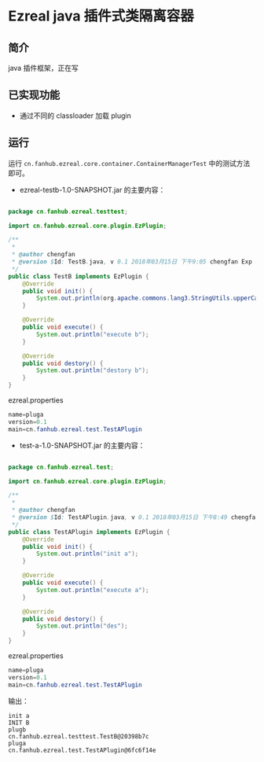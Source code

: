 # Ezreal java 插件式类隔离容器

## 简介

   java 插件框架，正在写

## 已实现功能

 - 通过不同的 classloader 加载 plugin 
 
## 运行
 
 运行 `cn.fanhub.ezreal.core.container.ContainerManagerTest` 中的测试方法即可。
 
 
 - ezreal-testb-1.0-SNAPSHOT.jar 的主要内容：
 
```java

package cn.fanhub.ezreal.testtest;

import cn.fanhub.ezreal.core.plugin.EzPlugin;

/**
 *
 * @author chengfan
 * @version $Id: TestB.java, v 0.1 2018年03月15日 下午9:05 chengfan Exp $
 */
public class TestB implements EzPlugin {
    @Override
    public void init() {
        System.out.println(org.apache.commons.lang3.StringUtils.upperCase("init b"));
    }

    @Override
    public void execute() {
        System.out.println("execute b");
    }

    @Override
    public void destory() {
        System.out.println("destory b");
    }
}


```
ezreal.properties
```java
name=pluga
version=0.1
main=cn.fanhub.ezreal.test.TestAPlugin
```

- test-a-1.0-SNAPSHOT.jar 的主要内容：
 
```java

package cn.fanhub.ezreal.test;

import cn.fanhub.ezreal.core.plugin.EzPlugin;

/**
 *
 * @author chengfan
 * @version $Id: TestAPlugin.java, v 0.1 2018年03月15日 下午8:49 chengfan Exp $
 */
public class TestAPlugin implements EzPlugin {
    @Override
    public void init() {
        System.out.println("init a");
    }

    @Override
    public void execute() {
        System.out.println("execute a");
    }

    @Override
    public void destory() {
        System.out.println("des");
    }
}


```
ezreal.properties
```java
name=pluga
version=0.1
main=cn.fanhub.ezreal.test.TestAPlugin
```

输出：

```$xslt
init a
INIT B
plugb
cn.fanhub.ezreal.testtest.TestB@20398b7c
pluga
cn.fanhub.ezreal.test.TestAPlugin@6fc6f14e
```




